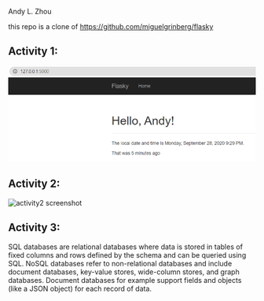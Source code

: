 Andy L. Zhou
&nbsp;

this repo is a clone of https://github.com/miguelgrinberg/flasky

## Activity 1:
![activity1 screenshot](./screenshots/A1.png "Activity 1 screenshot")


## Activity 2:

![activity2 screenshot](./screenshots/A2.png "Activity 2 screenshot")

## Activity 3:
SQL databases are relational databases where data is stored in tables of fixed columns 
and rows defined by the schema and can be queried using SQL. NoSQL databases refer to non-relational databases 
and include document databases, key-value stores, wide-column stores, and graph databases.
Document databases for example support fields and objects (like a JSON object) for each record of data. 


 
